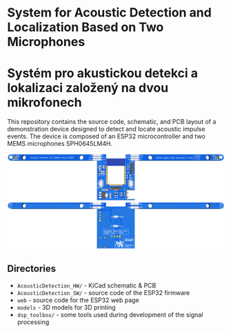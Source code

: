 # System for Acoustic Detection and Localization Based on Two Microphones
# Systém pro akustickou detekci a lokalizaci založený na dvou mikrofonech

This repository contains the source code, schematic, and PCB layout of a demonstration device designed to detect and locate acoustic impulse events. The device is composed of an ESP32 microcontroller and two MEMS microphones SPH0645LM4H.

![PCB 3D view](docs/assets/3D_view_both.png)


## Directories
- `AcousticDetection_HW/` - KiCad schematic & PCB
- `AcousticDetection_SW/` - source code of the ESP32 firmware
- `web` - source code for the ESP32 web page
- `models` - 3D models for 3D printing
- `dsp_toolbox/` - some tools used during development of the signal processing